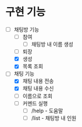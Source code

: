 # 구현 기능
- [ ] 채팅방 기능
    - [ ] 참여
        - [ ] 채팅방 내 이름 생성
    - [ ] 퇴장
    - [x] 생성
    - [x] 목록 조회
- [ ] 채팅 기능
    - [x] 채팅 내용 전송
    - [x] 채팅 내용 수신
    - [ ] 이름으로 조회
    - [ ] 커멘드 실행
        - [ ] /help - 도움말
        - [ ] /list - 채팅방 내 인원
